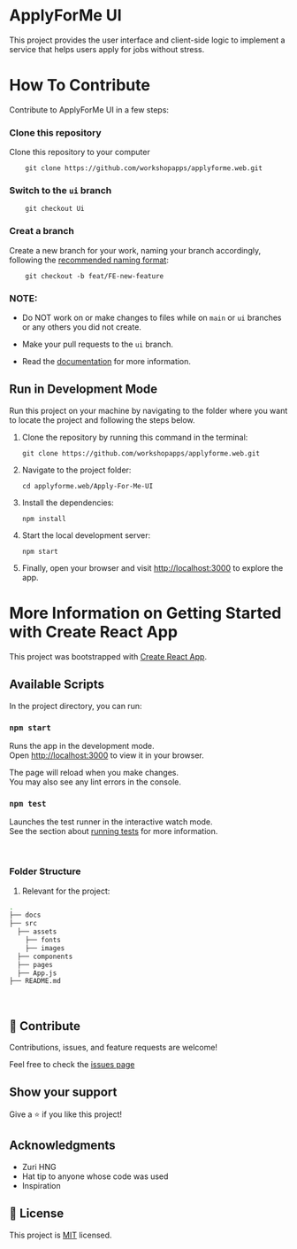 # ApplyForMe UI

This project provides the user interface and client-side logic to implement a service that helps users apply for jobs without stress.

# How To Contribute

Contribute to ApplyForMe UI in a few steps:

### Clone this repository

Clone this repository to your computer

    	git clone https://github.com/workshopapps/applyforme.web.git

### Switch to the `ui` branch

    	git checkout Ui

### Creat a branch

Create a new branch for your work, naming your branch accordingly, following the [recommended naming format](#):

    	git checkout -b feat/FE-new-feature

### NOTE:

- Do NOT work on or make changes to files while on `main` or `ui` branches or any others you did not create.

- Make your pull requests to the `ui` branch.

- Read the [documentation](./docs/CONTRIBUTING.md) for more information.

## Run in Development Mode

Run this project on your machine by navigating to the folder where you want to locate the project and following the steps below.

1.  Clone the repository by running this command in the terminal:

        git clone https://github.com/workshopapps/applyforme.web.git

2.  Navigate to the project folder:

        cd applyforme.web/Apply-For-Me-UI

3.  Install the dependencies:

        npm install

4.  Start the local development server:

        npm start

5.  Finally, open your browser and visit [http://localhost:3000](http://localhost:3000) to explore the app.

# More Information on Getting Started with Create React App

This project was bootstrapped with [Create React App](https://github.com/facebook/create-react-app).

## Available Scripts

In the project directory, you can run:

### `npm start`

Runs the app in the development mode.\
Open [http://localhost:3000](http://localhost:3000) to view it in your browser.

The page will reload when you make changes.\
You may also see any lint errors in the console.

### `npm test`

Launches the test runner in the interactive watch mode.\
See the section about [running tests](https://facebook.github.io/create-react-app/docs/running-tests) for more information.

<br>

### Folder Structure

1. Relevant for the project:

```bash
.
├── docs
├── src
  ├── assets
    ├── fonts
    ├── images
  ├── components
  ├── pages
  ├── App.js
├── README.md

```

<br >

## 🤝 Contribute

Contributions, issues, and feature requests are welcome!

Feel free to check the [issues page](https://github.com/workshopapps/applyforme.web.git/issues)

## Show your support

Give a ⭐️ if you like this project!

## Acknowledgments

- Zuri HNG
- Hat tip to anyone whose code was used
- Inspiration

## 📝 License

This project is [MIT](./MIT.md) licensed.
